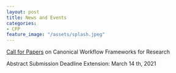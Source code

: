 ```yaml
---
layout: post
title: News and Events
categories:
- CFP
feature_image: "/assets/splash.jpeg"
---
```


[Call for Papers](https://osf.io/p68dw/) on Canonical Workflow Frameworks for Research

Abstract Submission Deadline Extension: March 14 th, 2021
